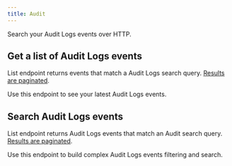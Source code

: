 ```yaml
---
title: Audit
---
```

Search your Audit Logs events over HTTP.

## Get a list of Audit Logs events

List endpoint returns events that match a Audit Logs search query.
[Results are paginated][1].

Use this endpoint to see your latest Audit Logs events.

[1]: https://docs.datadoghq.com/logs/guide/collect-multiple-logs-with-pagination

## Search Audit Logs events

List endpoint returns Audit Logs events that match an Audit search query.
[Results are paginated][1].

Use this endpoint to build complex Audit Logs events filtering and search.

[1]: https://docs.datadoghq.com/logs/guide/collect-multiple-logs-with-pagination

